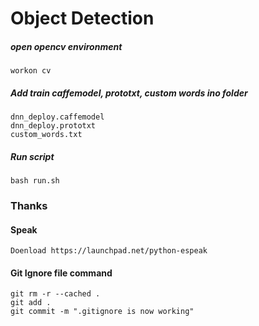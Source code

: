 # Object Detection
##### open opencv environment 
    workon cv
##### Add train caffemodel, prototxt, custom words ino folder
    dnn_deploy.caffemodel
    dnn_deploy.prototxt
    custom_words.txt
##### Run script 
    bash run.sh
### Thanks    

#### Speak 
    Doenload https://launchpad.net/python-espeak
   

#### Git Ignore file command
    git rm -r --cached .
    git add .
    git commit -m ".gitignore is now working"